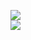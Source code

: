 [![](https://img.shields.io/badge/Made%20With-Github%20Spray-lightgrey.svg?style=for-the-badge&logo=github)](https://github.com/Annihil/github-spray#9097)  
[![](https://i.imgur.com/2DrTn0Z.gif)](https://github.com/Annihil/github-spray)